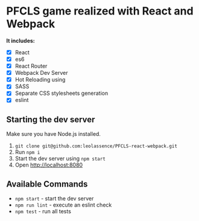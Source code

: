 # PFCLS game realized with React and Webpack

**It includes:**

- [x] React
- [x] es6
- [x] React Router
- [x] Webpack Dev Server
- [x] Hot Reloading using
- [x] SASS
- [x] Separate CSS stylesheets generation
- [x] eslint

## Starting the dev server

Make sure you have Node.js installed.

1. `git clone git@github.com:leolassence/PFCLS-react-webpack.git`
2. Run `npm i`
3. Start the dev server using `npm start`
3. Open [http://localhost:8080](http://localhost:8080)

## Available Commands

- `npm start` - start the dev server
- `npm run lint` - execute an eslint check
- `npm test` - run all tests
